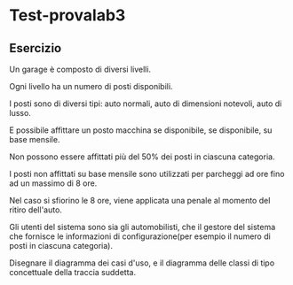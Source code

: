 # Test-provalab3

## Esercizio

Un garage è composto di diversi livelli.

Ogni livello ha un numero di posti disponibili.

I posti sono di diversi tipi: auto normali, auto di dimensioni notevoli, auto di lusso.

E possibile affittare un posto macchina se disponibile, se disponibile, su base mensile.

Non possono essere affittati più del 50% dei posti in ciascuna categoria.

I posti non affittati su base mensile sono utilizzati per parcheggi ad ore fino ad un massimo di 8 ore.

Nel caso si sfiorino le 8 ore, viene applicata una penale al momento del ritiro dell'auto.

Gli utenti del sistema sono sia gli automobilisti, che il gestore del sistema che fornisce le informazioni di configurazione(per esempio il numero di posti in ciascuna categoria).

Disegnare il diagramma dei casi d'uso, e il diagramma delle classi di tipo concettuale della traccia suddetta.






